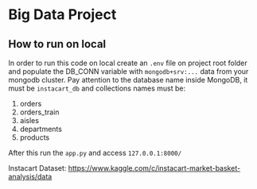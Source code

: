# Big Data Project

## How to run on local
In order to run this code on local create an `.env` file on project root folder and populate the
DB_CONN variable with `mongodb+srv:...` data from your mongodb cluster. 
Pay attention to the database name inside MongoDB, it must be `instacart_db` and collections names must be: 
1. orders
2. orders_train
3. aisles 
4. departments 
5. products

After this run the `app.py` and access `127.0.0.1:8000/`

Instacart Dataset: https://www.kaggle.com/c/instacart-market-basket-analysis/data